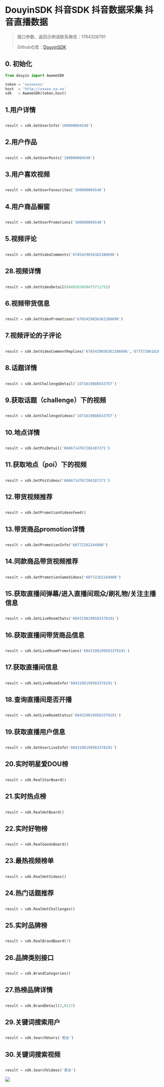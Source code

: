 # DouyinSDK  抖音SDK 抖音数据采集 抖音直播数据

> 接口参数、返回示例请联系微信：1764328791
> 
> Github仓库：[DouyinSDK](https://github.com/Video-Hub/douyin-sdk)

## 0. 初始化

```python
from douyin import AwemeSDK

token = 'xxxxxxxx'
host  = 'http://xxxxx.xx.xx'
sdk   = AwemeSDK(token,host)

```

## 1.用户详情
```python

result = sdk.GetUserInfo('100000004548')

```

## 2.用户作品
```python

result = sdk.GetUserPosts('100000004548')

```

## 3.用户喜欢视频
```python

result = sdk.GetUserFavourites('100000004548')

```

## 4.用户商品橱窗
```python

result = sdk.GetUserPromotions('100000004548')

```

## 5.视频评论
```python

result = sdk.GetVideoComments('6785429036362386696')

```

## 28.视频详情
```python

result = sdk.GetVideoDetail(6849103450475711752)

```

## 6.视频带货信息
```python

result = sdk.GetVideoPromotions('6785429036362386696')

```

## 7.视频评论的子评论
```python

result = sdk.GetVideoCommentReplies('6785429036362386696','6775738616267554829')

```

## 8.话题详情
```python

result = sdk.GetChallengeDetail('1671619888543757')

```

## 9.获取话题（challenge）下的视频
```python

result = sdk.GetChallengeVideos('1671619888543757')

```

## 10.地点详情
```python

result = sdk.GetPoiDetail('6666714767266187271')

```

## 11.获取地点（poi）下的视频
```python

result = sdk.GetPoiVideos('6666714767266187271')

```

## 12.带货视频推荐
```python

result = sdk.GetPromotionVideosFeed()

```

## 13.带货商品promotion详情
```python

result = sdk.GetPromotionInfo('60772262244900')

```

## 14.同款商品带货视频推荐
```python

result = sdk.GetPromotionSameVideos('60772262244900')

```

## 15.获取直播间弹幕/进入直播间观众/刷礼物/关注主播 信息
```python

result = sdk.GetLiveRoomChats('6843198199583378191')

```
## 16.获取直播间带货商品信息
```python

result = sdk.GetLiveRoomPromotions('6843198199583378191')

```
## 17.获取直播间信息
```python

result = sdk.GetLiveRoomInfo('6843198199583378191')

```

## 18.查询直播间是否开播
```python

result = sdk.GetLiveRoomStatus('6843198199583378191')

```
## 19.获取直播用户信息
```python

result = sdk.GetUserLiveInfo('6843198199583378191')

```

## 20.实时明星爱DOU榜
```python

result = sdk.RealStarBoard()

```

## 21.实时热点榜
```python

result = sdk.RealHotBoard()

```

## 22.实时好物榜
```python

result = sdk.RealGoodsBoard()

```

## 23.最热视频榜单
```python

result = sdk.RealHotVideos()

```
## 24.热门话题推荐
```python

result = sdk.RealHotChallenges()

```

## 25.实时品牌榜
```python

result = sdk.RealBrandBoard(7)

```

## 26.品牌类别接口
```python

result = sdk.BrandCategories()

```

## 27.热榜品牌详情
```python

result = sdk.BrandDetail(2,9117)

```

## 29.关键词搜索用户
```python

result = sdk.SearchUsers('美女')

```

## 30.关键词搜索视频
```python

result = sdk.SearchVideos('美女')

```

![](https://visitor-badge.laobi.icu/badge?page_id=Video-Hub.douyin-sdk)
